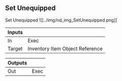 ## Set Unequipped
Set Unequipped
![[../img/nd_img_SetUnequipped.png]]

|Inputs||
|--|--|
| In | Exec |
| Target | Inventory Item Object Reference |

|Outputs||
|--|--|
| Out | Exec |
